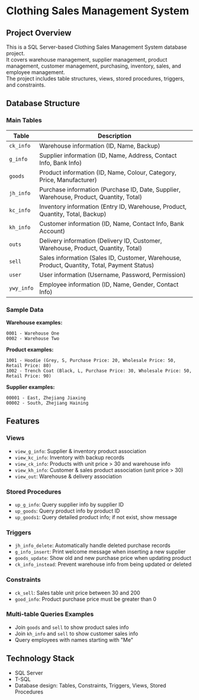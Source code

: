# Clothing Sales Management System

## Project Overview
This is a SQL Server-based Clothing Sales Management System database project.  
It covers warehouse management, supplier management, product management, customer management, purchasing, inventory, sales, and employee management.  
The project includes table structures, views, stored procedures, triggers, and constraints.


## Database Structure

### Main Tables

| Table | Description |
|-------|-------------|
| `ck_info` | Warehouse information (ID, Name, Backup) |
| `g_info` | Supplier information (ID, Name, Address, Contact Info, Bank Info) |
| `goods` | Product information (ID, Name, Colour, Category, Price, Manufacturer) |
| `jh_info` | Purchase information (Purchase ID, Date, Supplier, Warehouse, Product, Quantity, Total) |
| `kc_info` | Inventory information (Entry ID, Warehouse, Product, Quantity, Total, Backup) |
| `kh_info` | Customer information (ID, Name, Contact Info, Bank Account) |
| `outs` | Delivery information (Delivery ID, Customer, Warehouse, Product, Quantity, Total) |
| `sell` | Sales information (Sales ID, Customer, Warehouse, Product, Quantity, Total, Payment Status) |
| `user` | User information (Username, Password, Permission) |
| `ywy_info` | Employee information (ID, Name, Gender, Contact Info) |


### Sample Data
**Warehouse examples:**
```
0001 - Warehouse One
0002 - Warehouse Two
```

**Product examples:**
```
1001 - Hoodie (Grey, S, Purchase Price: 20, Wholesale Price: 50, Retail Price: 80)
1002 - Trench Coat (Black, L, Purchase Price: 30, Wholesale Price: 50, Retail Price: 90)
```

**Supplier examples:**
```
00001 - East, Zhejiang Jiaxing
00002 - South, Zhejiang Haining
```




## Features

### Views
- `view_g_info`: Supplier & inventory product association  
- `view_kc_info`: Inventory with backup records  
- `view_ck_info`: Products with unit price > 30 and warehouse info  
- `view_kh_info`: Customer & sales product association (unit price > 30)  
- `view_out`: Warehouse & delivery association  

### Stored Procedures
- `up_g_info`: Query supplier info by supplier ID  
- `up_goods`: Query product info by product ID  
- `up_goods1`: Query detailed product info; if not exist, show message  

### Triggers
- `jh_info_delete`: Automatically handle deleted purchase records  
- `g_info_insert`: Print welcome message when inserting a new supplier  
- `goods_update`: Show old and new purchase price when updating product  
- `ck_info_instead`: Prevent warehouse info from being updated or deleted  

### Constraints
- `ck_sell`: Sales table unit price between 30 and 200  
- `good_info`: Product purchase price must be greater than 0  

### Multi-table Queries Examples
- Join `goods` and `sell` to show product sales info  
- Join `kh_info` and `sell` to show customer sales info  
- Query employees with names starting with "Me"  

## Technology Stack
- SQL Server
- T-SQL
- Database design: Tables, Constraints, Triggers, Views, Stored Procedures
